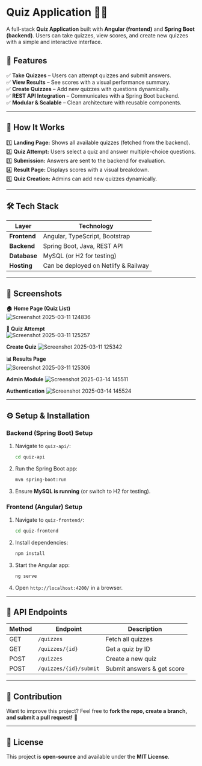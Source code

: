 # **Quiz Application** 📝🎯  

A full-stack **Quiz Application** built with **Angular (frontend)** and **Spring Boot (backend)**. Users can take quizzes, view scores, and create new quizzes with a simple and interactive interface.  

## **📌 Features**  

✅ **Take Quizzes** – Users can attempt quizzes and submit answers.  
✅ **View Results** – See scores with a visual performance summary.  
✅ **Create Quizzes** – Add new quizzes with questions dynamically.  
✅ **REST API Integration** – Communicates with a Spring Boot backend.  
✅ **Modular & Scalable** – Clean architecture with reusable components.  

---

## **🚀 How It Works**  

1️⃣ **Landing Page:** Shows all available quizzes (fetched from the backend).  
2️⃣ **Quiz Attempt:** Users select a quiz and answer multiple-choice questions.  
3️⃣ **Submission:** Answers are sent to the backend for evaluation.  
4️⃣ **Result Page:** Displays scores with a visual breakdown.  
5️⃣ **Quiz Creation:** Admins can add new quizzes dynamically.  

---

## **🛠️ Tech Stack**  

| Layer         | Technology  |
|--------------|------------|
| **Frontend**  | Angular, TypeScript, Bootstrap |
| **Backend**   | Spring Boot, Java, REST API   |
| **Database**  | MySQL (or H2 for testing) |
| **Hosting**   | Can be deployed on Netlify & Railway |

---

## **📸 Screenshots**  

**🏠 Home Page (Quiz List)**  
![Screenshot 2025-03-11 124836](https://github.com/user-attachments/assets/f8fdec2a-c731-4ec4-848a-e0ca35d6e6a3)
 

**📝 Quiz Attempt**  
![Screenshot 2025-03-11 125257](https://github.com/user-attachments/assets/92b3b738-f20b-47f4-8327-0ec5a0d06877)

**Create Quiz**
![Screenshot 2025-03-11 125342](https://github.com/user-attachments/assets/bf14ab52-4be1-458f-b976-3f853541c2df)

**📊 Results Page**  
![Screenshot 2025-03-11 125306](https://github.com/user-attachments/assets/e945e1b3-d6e5-4b3a-8e72-9f77cd38c0fe)

**Admin Module**
![Screenshot 2025-03-14 145511](https://github.com/user-attachments/assets/c2acf91d-9b47-4855-bc94-abd7c8578886)

**Authentication**
![Screenshot 2025-03-14 145524](https://github.com/user-attachments/assets/2b58c6c7-838e-4379-9c96-b6e884f5446a)


---

## **⚙️ Setup & Installation**  

### **Backend (Spring Boot) Setup**  

1. Navigate to `quiz-api/`:  
   ```sh
   cd quiz-api
   ```
2. Run the Spring Boot app:  
   ```sh
   mvn spring-boot:run
   ```
3. Ensure **MySQL is running** (or switch to H2 for testing).  

### **Frontend (Angular) Setup**  

1. Navigate to `quiz-frontend/`:  
   ```sh
   cd quiz-frontend
   ```
2. Install dependencies:  
   ```sh
   npm install
   ```
3. Start the Angular app:  
   ```sh
   ng serve
   ```
4. Open `http://localhost:4200/` in a browser.  

---

## **📌 API Endpoints**  

| Method | Endpoint                 | Description                 |
|--------|--------------------------|-----------------------------|
| GET    | `/quizzes`               | Fetch all quizzes          |
| GET    | `/quizzes/{id}`          | Get a quiz by ID           |
| POST   | `/quizzes`               | Create a new quiz          |
| POST   | `/quizzes/{id}/submit`   | Submit answers & get score |

---

## **📢 Contribution**  

Want to improve this project? Feel free to **fork the repo, create a branch, and submit a pull request!** 🚀  

---

## **📄 License**  
This project is **open-source** and available under the **MIT License**.  
